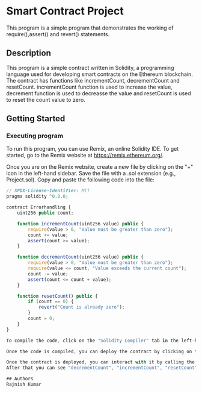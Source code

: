 # Smart Contract Project

This program is a simple program that demonstrates the working of require(),assert() and revert() statements.

## Description

This program is a simple contract written in Solidity, a programming language used for developing smart contracts on the Ethereum blockchain. The contract has functions like incrementCount, decrementCount and resetCount. incrementCount function is used to increase the value, decrement function is used to decreasse the value and resetCount is used to reset the count value to zero. 
## Getting Started

### Executing program

To run this program, you can use Remix, an online Solidity IDE. To get started, go to the Remix website at https://remix.ethereum.org/.

Once you are on the Remix website, create a new file by clicking on the "+" icon in the left-hand sidebar. Save the file with a .sol extension (e.g., Project.sol). Copy and paste the following code into the file:

```javascript
// SPDX-License-Identifier: MIT
pragma solidity ^0.8.0;

contract Errorhandling {
    uint256 public count;

    function incrementCount(uint256 value) public {
        require(value > 0, "Value must be greater than zero");
        count += value;
        assert(count >= value);
    }

    function decrementCount(uint256 value) public {
        require(value > 0, "Value must be greater than zero");
        require(value <= count, "Value exceeds the current count");
        count -= value;
        assert(count <= count + value);
    }

    function resetCount() public {
        if (count == 0) {
            revert("Count is already zero");
        }
        count = 0;
    }
}

To compile the code, click on the "Solidity Compiler" tab in the left-hand sidebar. Make sure the "Compiler" option is set to "0.8.0" (or another compatible version), and then click on the "Compile Project.sol" button.

Once the code is compiled, you can deploy the contract by clicking on the "Deploy & Run Transactions" tab in the left-hand sidebar. Select the "Errorhandling" contract from the dropdown menu, and then click on the "Deploy" button.

Once the contract is deployed, you can interact with it by calling the incrementCount, decrementCount and resetCount function. Click on the "Errorhandling" contract in the left-hand sidebar.
After that you can see "decrementCount", "incrementCount", "resetCount" and "count". Click on the incrementCount function and pass the value by which you want to increase the count and then click on transact. Now, click on count to see the increment of value. In same way you can use decrementCount function. When you click on resetCount, the value of count will be zero.

## Authors
Rajnish Kumar
